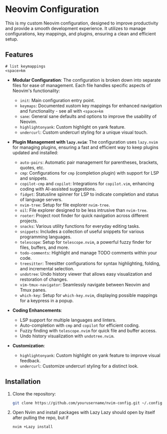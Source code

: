 # Neovim Configuration

This is my custom Neovim configuration, designed to improve productivity and provide a smooth development experience. It utilizes to manage configurations, key mappings, and plugins, ensuring a clean and efficient setup.

## Features

```key
# list keymappings
<space>km
```

- **Modular Configuration**: The configuration is broken down into separate files for ease of management. Each file handles specific aspects of Neovim's functionality:
  - `init`: Main configuration entry point.
  - `keymaps`: Documented xustom key mappings for enhanced navigation and functionality - see all with `<space>km`
  - `sane`: General sane defaults and options to improve the usability of Neovim.
  - `highlightonyank`: Custom highlight on yank feature.
  - `undercurl`: Custom undercurl styling for a unique visual touch.

- **Plugin Management with `lazy.nvim`**: The configuration uses `lazy.nvim` for managing plugins, ensuring a fast and efficient way to keep plugins updated and installed:
  - `auto-pairs`: Automatic pair management for parentheses, brackets, quotes, etc.
  - `cmp`: Configurations for `cmp` (completion plugin) with support for LSP and snippets.
  - `copilot-cmp` and `copilot`: Integrations for `copilot.vim`, enhancing coding with AI-assisted suggestions.
  - `fidget`: Statusline spinner for LSP to indicate completion and status of language servers.
  - `nvim-tree`: Setup for file explorer `nvim-tree`.
  - `oil`: File explorer designed to be less intrusive than `nvim-tree`.
  - `rooter`: Project root finder for quick navigation across different projects.
  - `snacks`: Various utility functions for everyday editing tasks.
  - `snippets`: Includes a collection of useful snippets for various programming languages.
  - `telescope`: Setup for `telescope.nvim`, a powerful fuzzy finder for files, buffers, and more.
  - `todo-comments`: Highlight and manage TODO comments within your code.
  - `treesitter`: Treesitter configurations for syntax highlighting, folding, and incremental selection.
  - `undotree`: Undo history viewer that allows easy visualization and restoration of changes.
  - `vim-tmux-navigator`: Seamlessly navigate between Neovim and Tmux panes.
  - `which-key`: Setup for `which-key.nvim`, displaying possible mappings for a keypress in a popup.

- **Coding Enhancements**:
  - LSP support for multiple languages and linters.
  - Auto-completion with `cmp` and `copilot` for efficient coding.
  - Fuzzy finding with `telescope.nvim` for quick file and buffer access.
  - Undo history visualization with `undotree.nvim`.

- **Customization**:
  - `highlightonyank`: Custom highlight on yank feature to improve visual feedback.
  - `undercurl`: Customize undercurl styling for a distinct look.

## Installation

1. Clone the repository:
   ```sh
   git clone https://github.com/yourusername/nvim-config.git ~/.config/nvim
   ```

2. Open Nvim and install packages with Lazy
Lazy should open by itself after pulling the repo, but if 
    ```sh
    nvim +Lazy install
    ```
